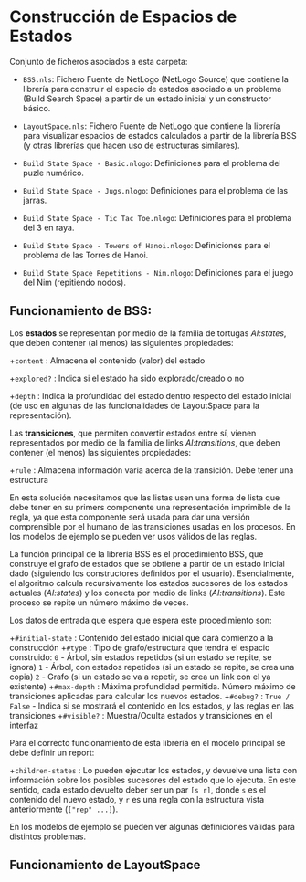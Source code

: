 # Construcción de Espacios de Estados

Conjunto de ficheros asociados a esta carpeta:

+ `BSS.nls`: Fichero Fuente de NetLogo (NetLogo Source) que contiene la librería para construir el espacio de estados asociado a un problema (Build Search Space) a partir de un estado inicial y un constructor básico.

+ `LayoutSpace.nls`: Fichero Fuente de NetLogo que contiene la librería para visualizar espacios de estados calculados a partir de la librería BSS (y otras librerías que hacen uso de estructuras similares).

+ `Build State Space - Basic.nlogo`: Definiciones para el problema del puzle numérico.

+ `Build State Space - Jugs.nlogo`: Definiciones para el problema de las jarras.

+ `Build State Space - Tic Tac Toe.nlogo`: Definiciones para el problema del 3 en raya.

+ `Build State Space - Towers of Hanoi.nlogo`: Definiciones para el problema de las Torres de Hanoi.

+ `Build State Space Repetitions - Nim.nlogo`: Definiciones para el juego del Nim (repitiendo nodos).

## Funcionamiento de BSS:

Los **estados** se representan por medio de la familia de tortugas _AI:states_, que deben contener (al menos) las siguientes propiedades:

  +`content`   : Almacena el contenido (valor) del estado
  
  +`explored?` : Indica si el estado ha sido explorado/creado o no

  +`depth`     : Indica la profundidad del estado dentro respecto del estado inicial (de uso en algunas de las funcionalidades de LayoutSpace para la representación).

Las **transiciones**, que permiten convertir estados entre sí, vienen representados por medio de la familia de links  _AI:transitions_, que deben contener (el menos) las siguientes propiedades:

  +`rule`   : Almacena información varia acerca de la transición. Debe tener una estructura

En esta solución necesitamos que las listas usen una forma de lista que debe tener en su primers componente una representación imprimible de la regla, ya que esta componente será usada para dar una versión comprensible por el humano de las transiciones usadas en los procesos. En los modelos de ejemplo se pueden ver usos válidos de las reglas.

La función principal de la librería BSS es el procedimiento BSS, que construye el grafo de estados que se obtiene a partir de un estado inicial dado (siguiendo los constructores definidos por el usuario). Esencialmente, el algoritmo calcula recursivamente los estados sucesores de los estados actuales (_AI:states_) y los conecta por medio de links (_AI:transitions_). Este proceso se repite un número máximo de veces.

Los datos de entrada que espera que espera este procedimiento son:

 +`#initial-state` : Contenido del estado inicial que dará comienzo a la construcción
 +`#type`          : Tipo de grafo/estructura que tendrá el espacio construido:
                    `0` - Árbol, sin estados repetidos (si un estado se repite, se ignora)
                    `1` - Árbol, con estados repetidos (si un estado se repite, se crea una copia)
                    `2` - Grafo (si un estado se va a repetir, se crea un link con el ya existente)
 +`#max-depth`     : Máxima profundidad permitida. Número máximo de transiciones aplicadas para calcular los 
				  nuevos estados.
 +`#debug?`        : `True / False` - Indica si se mostrará el contenido en los estados, y las reglas en las
				  transiciones
 +`#visible?`     : Muestra/Oculta estados y transiciones en el interfaz

Para el correcto funcionamiento de esta librería en el modelo principal se debe definir un report:
   
   +`children-states` : Lo pueden ejecutar los estados, y devuelve una lista con información sobre los posibles sucesores del estado que lo ejecuta. En este sentido, cada estado devuelto deber ser un par `[s r]`, donde `s` es el contenido del nuevo estado, y `r` es una regla con la estructura vista anteriormente (`["rep" ...]`).
  
En los modelos de ejemplo se pueden ver algunas definiciones válidas para distintos problemas.

## Funcionamiento de LayoutSpace
